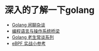 # 深入的了解一下golang

* [Golang 闲聊杂谈](./doc/ch0-Golang%20Musings/README.md)
* [编程语言与操作系统桥梁](./doc/ch1-code%20and%20OS%20Bridge/README.md)
* [Golang 老生常谈系列](./doc/ch2-Cliche%20Series/README.md)
* [eBPF 实战小参考](./doc/ch3-eBPF%20Practical%20Joker/README.md)
